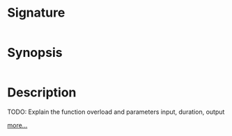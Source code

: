 # Signature
```vikid-signature
```

# Synopsis
```vikid-synopsis
```

# Description
TODO: Explain the function overload and parameters input, duration, output

[more...](duration)
